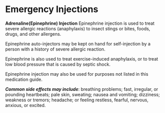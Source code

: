 # Emergency Injections
**Adrenaline(Epinephrine) Injection**
Epinephrine injection is used to treat severe allergic reactions (anaphylaxis) to insect stings or bites, foods, drugs, and other allergens.

Epinephrine auto-injectors may be kept on hand for self-injection by a person with a history of severe allergic reaction.

Epinephrine is also used to treat exercise-induced anaphylaxis, or to treat low blood pressure that is caused by septic shock.

Epinephrine injection may also be used for purposes not listed in this medication guide.

***Common side effects may include***:
breathing problems;
fast, irregular, or pounding heartbeats;
pale skin, sweating;
nausea and vomiting;
dizziness;
weakness or tremors;
headache; or
feeling restless, fearful, nervous, anxious, or excited.
